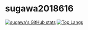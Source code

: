 # sugawa2018616

[![sugawa's GitHub stats](https://sugawa-status.vercel.app/api?username=sugawa197203&count_private=true&show_icons=true
)](https://github.com/anuraghazra/github-readme-stats)
[![Top Langs](https://sugawa-status.vercel.app/api/top-langs/?username=anuraghazra)](https://github.com/anuraghazra/github-readme-stats)
